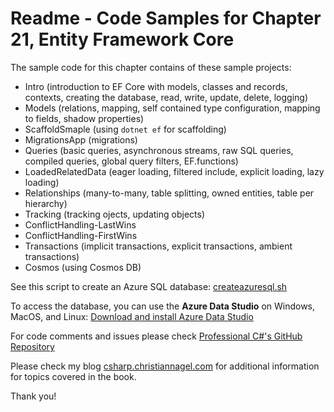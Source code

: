 # Readme - Code Samples for Chapter 21, Entity Framework Core

The sample code for this chapter contains of these sample projects:

* Intro (introduction to EF Core with models, classes and records, contexts, creating the database, read, write, update, delete, logging)
* Models (relations, mapping, self contained type configuration, mapping to fields, shadow properties)
* ScaffoldSmaple (using `dotnet ef` for scaffolding)
* MigrationsApp (migrations)
* Queries (basic queries, asynchronous streams, raw SQL queries, compiled queries, global query filters, EF.functions)
* LoadedRelatedData (eager loading, filtered include, explicit loading, lazy loading)
* Relationships (many-to-many, table splitting, owned entities, table per hierarchy)
* Tracking (tracking ojects, updating objects)
* ConflictHandling-LastWins
* ConflictHandling-FirstWins
* Transactions (implicit transactions, explicit transactions, ambient transactions)
* Cosmos (using Cosmos DB)

See this script to create an Azure SQL database: [createazuresql.sh](createazuresql.sh)

To access the database, you can use the **Azure Data Studio** on Windows, MacOS, and Linux:
[Download and install Azure Data Studio](https://docs.microsoft.com/sql/azure-data-studio/download-azure-data-studio)
 
For code comments and issues please check [Professional C#'s GitHub Repository](https://github.com/ProfessionalCSharp/ProfessionalCSharp2021)

Please check my blog [csharp.christiannagel.com](https://csharp.christiannagel.com "csharp.christiannagel.com") for additional information for topics covered in the book.

Thank you!